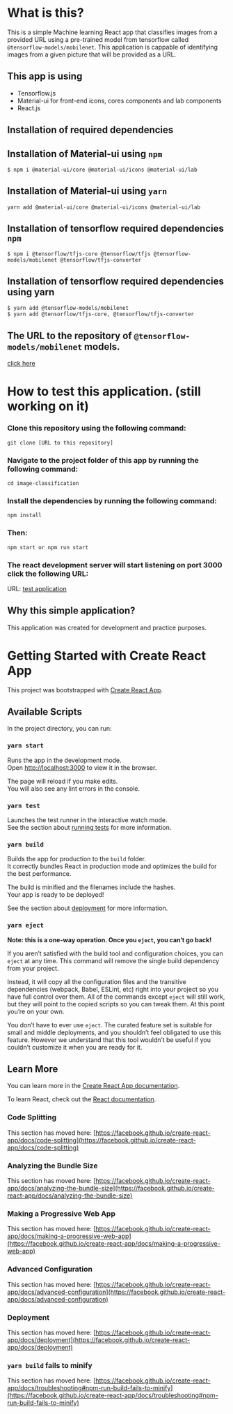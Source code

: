 # What is this?

This is a simple Machine learning React app that classifies images from a provided URL using a pre-trained model from tensorflow called `@tensorflow-models/mobilenet`. This application is cappable of identifying images from a given picture that will be provided as a URL.

## This app is using

- Tensorflow.js
- Material-ui for front-end icons, cores components and lab components
- React.js

## Installation of required dependencies

## Installation of Material-ui using `npm`

`$ npm i @material-ui/core @material-ui/icons @material-ui/lab`

## Installation of Material-ui using `yarn`

`yarn add @material-ui/core @material-ui/icons @material-ui/lab`

## Installation of tensorflow required dependencies `npm`

`$ npm i @tensorflow/tfjs-core @tensorflow/tfjs @tensorflow-models/mobilenet @tensorflow/tfjs-converter`

## Installation of tensorflow required dependencies using yarn

```
$ yarn add @tensorflow-models/mobilenet
$ yarn add @tensorflow/tfjs-core, @tensorflow/tfjs-converter
```

## The URL to the repository of `@tensorflow-models/mobilenet` models.

[click here](https://github.com/tensorflow/tfjs-models/tree/master/mobilenet)

# How to test this application. (still working on it)

### Clone this repository using the following command:

`git clone [URL to this repository]`

### Navigate to the project folder of this app by running the following command:

`cd image-classification `

### Install the dependencies by running the following command:

`npm install`

### Then:

`npm start or npm run start`

### The react development server will start listening on port 3000 click the following URL:

URL: [test application](http://localhost:3000)

## Why this simple application?

This application was created for development and practice purposes.

# Getting Started with Create React App

This project was bootstrapped with [Create React App](https://github.com/facebook/create-react-app).

## Available Scripts

In the project directory, you can run:

### `yarn start`

Runs the app in the development mode.\
Open [http://localhost:3000](http://localhost:3000) to view it in the browser.

The page will reload if you make edits.\
You will also see any lint errors in the console.

### `yarn test`

Launches the test runner in the interactive watch mode.\
See the section about [running tests](https://facebook.github.io/create-react-app/docs/running-tests) for more information.

### `yarn build`

Builds the app for production to the `build` folder.\
It correctly bundles React in production mode and optimizes the build for the best performance.

The build is minified and the filenames include the hashes.\
Your app is ready to be deployed!

See the section about [deployment](https://facebook.github.io/create-react-app/docs/deployment) for more information.

### `yarn eject`

**Note: this is a one-way operation. Once you `eject`, you can’t go back!**

If you aren’t satisfied with the build tool and configuration choices, you can `eject` at any time. This command will remove the single build dependency from your project.

Instead, it will copy all the configuration files and the transitive dependencies (webpack, Babel, ESLint, etc) right into your project so you have full control over them. All of the commands except `eject` will still work, but they will point to the copied scripts so you can tweak them. At this point you’re on your own.

You don’t have to ever use `eject`. The curated feature set is suitable for small and middle deployments, and you shouldn’t feel obligated to use this feature. However we understand that this tool wouldn’t be useful if you couldn’t customize it when you are ready for it.

## Learn More

You can learn more in the [Create React App documentation](https://facebook.github.io/create-react-app/docs/getting-started).

To learn React, check out the [React documentation](https://reactjs.org/).

### Code Splitting

This section has moved here: [https://facebook.github.io/create-react-app/docs/code-splitting](https://facebook.github.io/create-react-app/docs/code-splitting)

### Analyzing the Bundle Size

This section has moved here: [https://facebook.github.io/create-react-app/docs/analyzing-the-bundle-size](https://facebook.github.io/create-react-app/docs/analyzing-the-bundle-size)

### Making a Progressive Web App

This section has moved here: [https://facebook.github.io/create-react-app/docs/making-a-progressive-web-app](https://facebook.github.io/create-react-app/docs/making-a-progressive-web-app)

### Advanced Configuration

This section has moved here: [https://facebook.github.io/create-react-app/docs/advanced-configuration](https://facebook.github.io/create-react-app/docs/advanced-configuration)

### Deployment

This section has moved here: [https://facebook.github.io/create-react-app/docs/deployment](https://facebook.github.io/create-react-app/docs/deployment)

### `yarn build` fails to minify

This section has moved here: [https://facebook.github.io/create-react-app/docs/troubleshooting#npm-run-build-fails-to-minify](https://facebook.github.io/create-react-app/docs/troubleshooting#npm-run-build-fails-to-minify)
